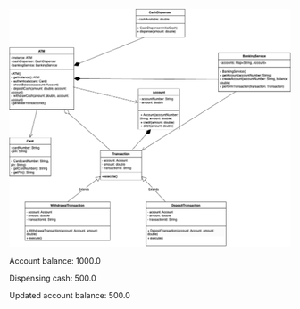 ![img.png](img.png)

Account balance: 1000.0

Dispensing cash: 500.0

Updated account balance: 500.0